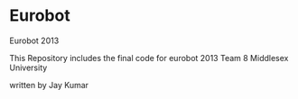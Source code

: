 Eurobot
=======

Eurobot 2013

This Repository includes the final code for eurobot 2013 Team 8 Middlesex University

written by Jay Kumar
